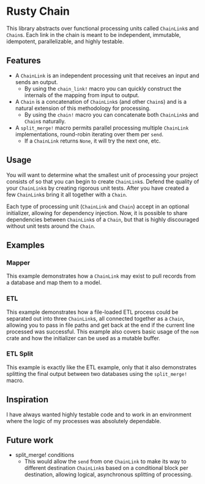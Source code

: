# Rusty Chain
This library abstracts over functional processing units called `ChainLink`s and `Chain`s. Each link in the chain is meant to be independent, immutable, idempotent, parallelizable, and highly testable.

## Features

- A `ChainLink` is an independent processing unit that receives an input and sends an output.
  - By using the `chain_link!` macro you can quickly construct the internals of the mapping from input to output.
- A `Chain` is a concatenation of `ChainLink`s (and other `Chain`s) and is a natural extension of this methodology for processing.
  - By using the `chain!` macro you can concatenate both `ChainLink`s and `Chain`s naturally.
- A `split_merge!` macro permits parallel processing multiple `ChainLink` implementations, round-robin iterating over them per `send`.
  - If a `ChainLink` returns `None`, it will try the next one, etc.

## Usage

You will want to determine what the smallest unit of processing your project consists of so that you can begin to create `ChainLink`s. Defend the quality of your `ChainLink`s by creating rigorous unit tests. After you have created a few `ChainLink`s bring it all together with a `Chain`.

Each type of processing unit (`ChainLink` and `Chain`) accept in an optional initializer, allowing for dependency injection. Now, it is possible to share dependencies between `ChainLink`s of a `Chain`, but that is highly discouraged without unit tests around the `Chain`.

## Examples

### Mapper

This example demonstrates how a `ChainLink` may exist to pull records from a database and map them to a model.

### ETL

This example demonstrates how a file-loaded ETL process could be separated out into three `ChainLink`s, all connected together as a `Chain`, allowing you to pass in file paths and get back at the end if the current line processed was successful.
This example also covers basic usage of the `nom` crate and how the initializer can be used as a mutable buffer.

### ETL Split

This example is exactly like the ETL example, only that it also demonstrates splitting the final output between two databases using the `split_merge!` macro.

## Inspiration

I have always wanted highly testable code and to work in an environment where the logic of my processes was absolutely dependable.

## Future work

- split_merge! conditions
  - This would allow the `send` from one `ChainLink` to make its way to different destination `ChainLink`s based on a conditional block per destination, allowing logical, asynchronous splitting of processing.
